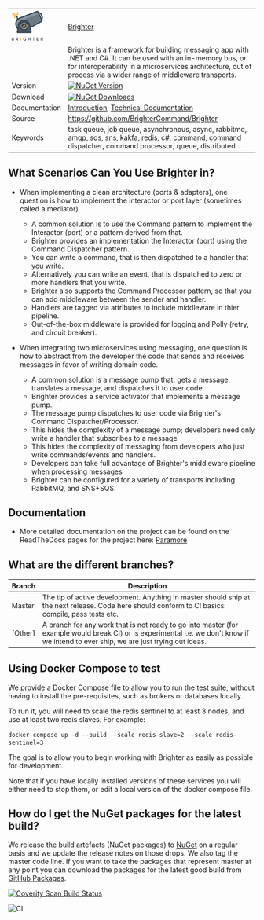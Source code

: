 | | |
| ------------- | ------------- |
|![canon](https://raw.githubusercontent.com/BrighterCommand/Brighter/master/images/brightercanon-nuget.png) |[Brighter](https://github.com/BrighterCommand/Brighter)|
||Brighter is a framework for building messaging app with .NET and C#. It can be used with an in-memory bus, or for interoperability in a microservices architecture, out of process via a wider range of middleware transports. |
| Version  | [![NuGet Version](http://img.shields.io/nuget/v/paramore.brighter.svg)](https://www.nuget.org/packages/paramore.brighter/)  |
| Download | [![NuGet Downloads](http://img.shields.io/nuget/dt/paramore.brighter.svg)](https://www.nuget.org/packages/Paramore.Brighter/) |
| Documentation  |  [Introduction](https://www.goparamore.io); [Technical Documentation](https://brightercommand.gitbook.io/paramore-brighter-documentation/)  |
| Source  |https://github.com/BrighterCommand/Brighter |
| Keywords  |task queue, job queue, asynchronous, async, rabbitmq, amqp, sqs, sns, kakfa, redis, c#, command, command dispatcher, command  processor, queue, distributed |

## What Scenarios Can You Use Brighter in?
* When implementing a clean architecture (ports & adapters), one question is how to implement the interactor or port layer (sometimes called a mediator).

    * A common solution is to use the Command pattern to implement the Interactor (port) or a pattern derived from that.
    * Brighter provides an implementation the Interactor (port) using the Command Dispatcher pattern.
    * You can write a command, that is then dispatched to a handler that you write.
    * Alternatively you can write an event, that is dispatched to zero or more handlers that you write.
    * Brighter also supports the Command Processor pattern, so that you can add middleware between the sender and handler.
    * Handlers are tagged via attributes to include middleware in thier pipeline.
    * Out-of-the-box middleware is provided for logging and Polly (retry, and circuit breaker).
           
* When integrating two microservices using messaging, one question is how to abstract from the developer the code that sends and receives messages in favor of writing domain code.

    * A common solution is a message pump that: gets a message, translates a message, and dispatches it to user code. 
    * Brighter provides a service activator that implements a message pump.
    * The message pump dispatches to user code via Brighter's Command Dispatcher/Processor.
    * This hides the complexity of a message pump; developers need only write a handler that subscribes to a message
    * This hides the complexity of messaging from developers who just write commands/events and handlers.
    * Developers can take full advantage of Brighter's middleware pipeline when processing messages 
    * Brighter can be configured for a variety of transports including RabbitMQ, and SNS+SQS.
  

## Documentation
* More detailed documentation on the project can be found on the ReadTheDocs pages for the project here: [Paramore](https://brightercommand.gitbook.io/paramore-brighter-documentation/)


## What are the different branches?

| Branch        | Description   |
| ------------- | ------------- |
| Master | The tip of active development. Anything in master should ship at the next release. Code here should conform to CI basics: compile, pass tests etc.  |
| [Other]  | A branch for any work that is not ready to go into master (for example would break CI) or is experimental i.e. we don't know if we intend to ever ship, we are just trying out ideas. |

## Using Docker Compose to test ##
We provide a Docker Compose file to allow you to run the test suite, without having to install the pre-requisites, such as brokers or databases locally.

To run it, you will need to scale the redis sentinel to at least 3 nodes, and use at least two redis slaves. For example:

```
docker-compose up -d --build --scale redis-slave=2 --scale redis-sentinel=3
```

The goal is to allow you to begin working with Brighter as easily as possible for development.

Note that if you have locally installed versions of these services you will either need to stop them, or edit a local version of the docker compose file.

## How do I get the NuGet packages for the latest build?
We release the build artefacts (NuGet packages) to [NuGet](http://nuget.org) on a regular basis and we update the release notes on those drops. We also tag the master code line. If you want to take the packages that represent master at any point you can download the packages for the latest good build from [GitHub Packages](https://nuget.pkg.github.com/).

<a href="https://scan.coverity.com/projects/2900">
  <img alt="Coverity Scan Build Status"
       src="https://scan.coverity.com/projects/2900/badge.svg"/>
</a>

![CI](https://github.com/BrighterCommand/Brighter/workflows/CI/badge.svg)

